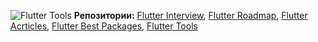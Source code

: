 ![Flutter Tools](https://github.com/p0dyakov/flutter_tools/assets/80569772/bb84267a-04d6-4051-b7f4-475291f58bc5)
**Репозитории:** [Flutter Interview](https://github.com/p0dyakov/flutter_interview), [Flutter Roadmap](https://github.com/p0dyakov/flutter_roadmap), [Flutter Acrticles](https://github.com/p0dyakov/flutter_articles), [Flutter Best Packages](https://github.com/p0dyakov/flutter_best_packages), [Flutter Tools](https://github.com/p0dyakov/flutter_tools)  
